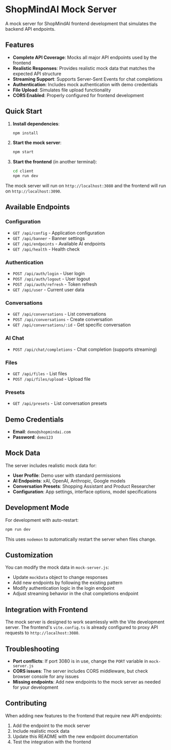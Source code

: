 # ShopMindAI Mock Server

A mock server for ShopMindAI frontend development that simulates the backend API endpoints.

## Features

- **Complete API Coverage**: Mocks all major API endpoints used by the frontend
- **Realistic Responses**: Provides realistic mock data that matches the expected API structure
- **Streaming Support**: Supports Server-Sent Events for chat completions
- **Authentication**: Includes mock authentication with demo credentials
- **File Upload**: Simulates file upload functionality
- **CORS Enabled**: Properly configured for frontend development

## Quick Start

1. **Install dependencies**:
   ```bash
   npm install
   ```

2. **Start the mock server**:
   ```bash
   npm start
   ```

3. **Start the frontend** (in another terminal):
   ```bash
   cd client
   npm run dev
   ```

The mock server will run on `http://localhost:3080` and the frontend will run on `http://localhost:3090`.

## Available Endpoints

### Configuration
- `GET /api/config` - Application configuration
- `GET /api/banner` - Banner settings
- `GET /api/endpoints` - Available AI endpoints
- `GET /api/health` - Health check

### Authentication
- `POST /api/auth/login` - User login
- `POST /api/auth/logout` - User logout
- `POST /api/auth/refresh` - Token refresh
- `GET /api/user` - Current user data

### Conversations
- `GET /api/conversations` - List conversations
- `POST /api/conversations` - Create conversation
- `GET /api/conversations/:id` - Get specific conversation

### AI Chat
- `POST /api/chat/completions` - Chat completion (supports streaming)

### Files
- `GET /api/files` - List files
- `POST /api/files/upload` - Upload file

### Presets
- `GET /api/presets` - List conversation presets

## Demo Credentials

- **Email**: `demo@shopmindai.com`
- **Password**: `demo123`

## Mock Data

The server includes realistic mock data for:

- **User Profile**: Demo user with standard permissions
- **AI Endpoints**: xAI, OpenAI, Anthropic, Google models
- **Conversation Presets**: Shopping Assistant and Product Researcher
- **Configuration**: App settings, interface options, model specifications

## Development Mode

For development with auto-restart:

```bash
npm run dev
```

This uses `nodemon` to automatically restart the server when files change.

## Customization

You can modify the mock data in `mock-server.js`:

- Update `mockData` object to change responses
- Add new endpoints by following the existing pattern
- Modify authentication logic in the login endpoint
- Adjust streaming behavior in the chat completions endpoint

## Integration with Frontend

The mock server is designed to work seamlessly with the Vite development server. The frontend's `vite.config.ts` is already configured to proxy API requests to `http://localhost:3080`.

## Troubleshooting

- **Port conflicts**: If port 3080 is in use, change the `PORT` variable in `mock-server.js`
- **CORS issues**: The server includes CORS middleware, but check browser console for any issues
- **Missing endpoints**: Add new endpoints to the mock server as needed for your development

## Contributing

When adding new features to the frontend that require new API endpoints:

1. Add the endpoint to the mock server
2. Include realistic mock data
3. Update this README with the new endpoint documentation
4. Test the integration with the frontend
